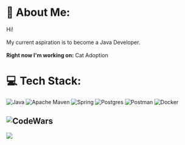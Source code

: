 # 💫 About Me:
Hi!<br><br>My current aspiration is to become a Java Developer.<br><br>**Right now I'm working on:** Cat Adoption

# 💻 Tech Stack:
![Java](https://img.shields.io/badge/java-%23ED8B00.svg?style=for-the-badge&logo=java&logoColor=white) ![Apache Maven](https://img.shields.io/badge/Apache%20Maven-C71A36?style=for-the-badge&logo=Apache%20Maven&logoColor=white) ![Spring](https://img.shields.io/badge/spring-%236DB33F.svg?style=for-the-badge&logo=spring&logoColor=white) ![Postgres](https://img.shields.io/badge/postgres-%23316192.svg?style=for-the-badge&logo=postgresql&logoColor=white) ![Postman](https://img.shields.io/badge/Postman-FF6C37?style=for-the-badge&logo=postman&logoColor=white) ![Docker](https://img.shields.io/badge/docker-%230db7ed.svg?style=for-the-badge&logo=docker&logoColor=white)

![CodeWars](https://www.codewars.com/users/maiky123/badges/small)
---

[![](https://visitcount.itsvg.in/api?id=mich-wierzch&icon=0&color=0)](https://visitcount.itsvg.in)



